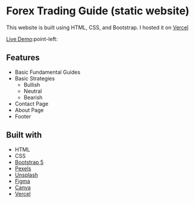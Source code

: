 # Forex Trading Guide (static website)
This website is built using HTML, CSS, and Bootstrap. I hosted it on [Vercel](https://vercel.com/)

[Live Demo](https://fxdotnotes.vercel.app/):point-left:

## Features
- Basic Fundamental Guides
- Basic Strategies
  - Bullish
  - Neutral
  - Bearish
- Contact Page
- About Page
- Footer

## Built with
- HTML
- CSS
- [Bootstrap 5](https://getbootstrap.com/docs/5.0/getting-started/introduction/)
- [Pexels](https://www.pexels.com/)
- [Unsplash](https://unsplash.com/)
- [Figma](https://www.figma.com/)
- [Canva](https://www.canva.com/en_ph/)
- [Vercel](https://vercel.com/)
